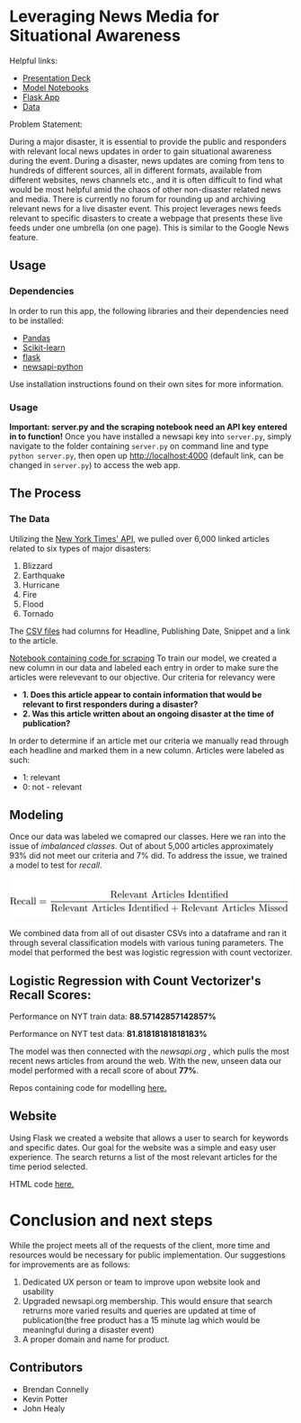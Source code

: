 
# Leveraging News Media for Situational Awareness

Helpful links:
 - [Presentation Deck](https://git.generalassemb.ly/bconnelly/project_4/blob/master/slideshow/News%20Aggregation%20Presentation.pdf)
 - [Model Notebooks](https://git.generalassemb.ly/bconnelly/project_4/tree/master/code%20and%20data)
 - [Flask App](https://git.generalassemb.ly/bconnelly/project_4/blob/master/server.py)
 - [Data](https://git.generalassemb.ly/bconnelly/project_4/tree/master/code%20and%20data/datasets)
 
Problem Statement:

During a major disaster, it is essential to provide the public and responders with relevant local news updates in order to gain situational awareness during the event.
During a disaster, news updates are coming from tens to hundreds of different sources, all in different formats, available from different websites, news channels etc., and it is often difficult to find what would be most helpful amid the chaos of other non-disaster related news and media.
There is currently no forum for rounding up and archiving relevant news for a live disaster event.
This project leverages news feeds relevant to specific disasters to create a webpage that presents these live feeds under one umbrella (on one page). This is similar to the Google News feature.

## Usage
### Dependencies
In order to run this app, the following libraries and their dependencies need to be installed:
- [Pandas](https://pandas.pydata.org/)
- [Scikit-learn](https://scikit-learn.org/stable/)
- [flask](http://flask.pocoo.org/)
- [newsapi-python](https://newsapi.org/docs/client-libraries/python)

Use installation instructions found on their own sites for more information.

### Usage
**Important: server.py and the scraping notebook need an API key entered in to function!**
Once you have installed a newsapi key into `server.py`, simply navigate to the folder containing `server.py` on command line and type `python server.py`, then open up [http://localhost:4000](http://localhost:4000) (default link, can be changed in `server.py`) to access the web app.

## The Process 

### The Data

Utilizing the [New York Times' API](https://www.google.com), we pulled over 6,000 linked articles related to six types of major disasters:

1. Blizzard
2. Earthquake
3. Hurricane
4. Fire 
5. Flood
6. Tornado

The [CSV files](https://git.generalassemb.ly/bconnelly/project_4/tree/master/code%20and%20data/datasets) had columns for Headline, Publishing Date, Snippet and a link to the article.

[Notebook containing code for scraping](https://git.generalassemb.ly/bconnelly/project_4/blob/master/code%20and%20data/01-scraping-code.ipynb)
To train our model, we created a new column in our data and labeled each entry in order to make sure the articles were relevevant to our objective. Our criteria for relevancy were

 - **1. Does this article appear to contain information that would be relevant to first responders during a disaster?**
 - **2. Was this article written about an ongoing disaster at the time of publication?** 
 
In order to determine if an article met our criteria we manually read through each headline and marked them in a new column. Articles were labeled as such:

- 1: relevant
- 0: not - relevant

## Modeling

Once our data was labeled we comapred our classes. Here we ran into the issue of *imbalanced classes*. Out of about 5,000 articles approximately 93% did not meet our criteria and 7% did. To address the issue, we trained a model to test for *recall*.

![](images/recall.png)

We combined data from all of out disaster CSVs into a dataframe and ran it through several classification models with various tuning parameters. The model that performed the best was logistic regression with count vectorizer. 

**Logistic Regression with Count Vectorizer's Recall Scores:**
---
Performance on NYT train data: **88.57142857142857%** 

Performance on NYT test data: **81.81818181818183%**

The model was then connected with the *newsapi.org* , which pulls the most recent news articles from around the web. With the new, unseen data our model performed with a recall score of about **77%**.


Repos containing code for modelling [here.](https://git.generalassemb.ly/bconnelly/project_4/tree/master/code%20and%20data)


## Website

Using Flask we created a website that allows a user to search for keywords and specific dates. 
Our goal for the website was a simple and easy user experience. 
The search returns a list of the most relevant articles for the time period selected. 

HTML code [here.](https://git.generalassemb.ly/bconnelly/project_4/tree/master/templates)

# Conclusion and next steps

While the project meets all of the requests of the client, more time and resources would be necessary for public implementation. Our suggestions for improvements are as follows:

 1. Dedicated UX person or team to improve upon website look and usability
 2. Upgraded newsapi.org membership. This would ensure that search retrurns more varied results and queries are updated at time of publication(the free product has a 15 minute lag which would be meaningful during a disaster event)
 3. A proper domain and name for product. 


## Contributors

- Brendan Connelly
- Kevin Potter
- John Healy













 
